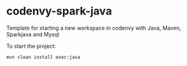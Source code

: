 # codenvy-spark-java
Template for starting a new workspace in codenvy with Java, Maven, Sparkjava and Mysql

To start the project:
```
mvn clean install exec:java
```
